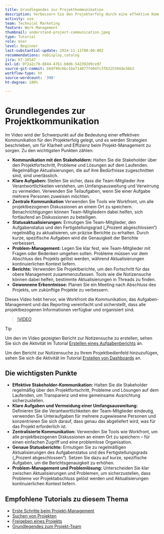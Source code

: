```yaml
---
title: Grundlegendes zur Projektkommunikation
description: Verbessern Sie den Projekterfolg durch eine effektive Kommunikation mit den Stakeholdern, klare Aufgaben, zentralisierte Diskussionen, genaue Statusberichte und proaktive Problemlösungen, um die Ausrichtung und Effizienz des Projekts sicherzustellen.
activity: use
team: Technical Marketing
feature: Work Management
thumbnail: understand-project-communication.jpeg
type: Tutorial
role: User
level: Beginner
last-substantial-update: 2024-11-11T00:00:00Z
recommendations: noDisplay,catalog
jira: KT-10147
exl-id: 0f2a2c78-8844-47b1-b0db-542392d9ce97
source-git-commit: bbdf99c6bc1be714077fd94fc3f8325394de36b3
workflow-type: ht
source-wordcount: '398'
ht-degree: 100%

---
```


# Grundlegendes zur Projektkommunikation

Im Video wird der Schwerpunkt auf die Bedeutung einer effektiven Kommunikation für den Projekterfolg gelegt, und es werden Strategien beschrieben, um für Klarheit und Effizienz beim Projekt-Management zu sorgen. Zu den wichtigsten Punkten zählen:
* **Kommunikation mit den Stakeholdern:** Halten Sie die Stakeholder über den Projektfortschritt, Probleme und Lösungen auf dem Laufenden.  Regelmäßige Aktualisierungen, die auf ihre Bedürfnisse zugeschnitten sind, sind unerlässlich. 
* **Klare Aufgaben:** Stellen Sie sicher, dass die Team-Mitglieder ihre Verantwortlichkeiten verstehen, um Umfangsausweitung und Verwirrung zu vermeiden. Verwenden Sie Teilaufgaben, wenn Sie einer Aufgabe mehrere Personen zuweisen möchten. 
* **Zentrale Kommunikation** Verwenden Sie Tools wie Workfront, um alle projektbezogenen Diskussionen an einem Ort zu speichern. Benachrichtigungen können Team-Mitgliedern dabei helfen, sich fortlaufend an Diskussionen zu beteiligen. 
* **Statusaktualisierungen:** Ermutigen Sie Team-Mitglieder, den Aufgabenstatus und den Fertigstellungsgrad („Prozent abgeschlossen“) regelmäßig zu aktualisieren, um präzise Berichte zu erhalten. Durch kurze, spezifische Aufgaben wird die Genauigkeit der Berichte verbessert. 
* **Problem-Management:** Legen Sie klar fest, wie Team-Mitglieder mit Fragen oder Bedenken umgehen sollen. Probleme müssen vor dem Abschluss des Projekts gelöst werden, während Aktualisierungen kontinuierlichen Kontext liefern. 
* **Berichte:** Verwenden Sie Projektberichte, um den Fortschritt für das obere Management zusammenzufassen. Tools wie die Notizensuche können dabei helfen, bestimmte Aktualisierungen in Threads zu finden. 
* **Gewonnene Erkenntnisse:** Planen Sie ein Meeting nach Abschluss des Projekts, um zukünftige Projekte zu verbessern. 

Dieses Video hebt hervor, wie Workfront die Kommunikation, das Aufgaben-Management und das Reporting vereinfacht und sicherstellt, dass alle projektbezogenen Informationen verfügbar und organisiert sind. 

>[!VIDEO](https://video.tv.adobe.com/v/3419150/?quality=12&learn=on&enablevpops=1)

>[!TIP]
>
>Um den im Video gezeigten Bericht zur Notizensuche zu erstellen, sehen Sie sich die Aktivität im Tutorial [Erstellen eines Aufgabenberichts](https://experienceleague.adobe.com/de/docs/workfront-learn/tutorials-workfront/reporting/basic-reporting/create-a-task-report#activity-1-create-a-note-report-with-prompts) an.
>
>Um den Bericht zur Notizensuche zu Ihrem Projektbedienfeld hinzuzufügen, sehen Sie sich die Aktivität im Tutorial [Erstellen von Dashboards](https://experienceleague.adobe.com/docs/workfront-learn/tutorials-workfront/reporting/basic-reporting/create-dashboards.html?lang=de#activity-1-create-a-dashboard) an.

## Die wichtigsten Punkte

* **Effektive Stakeholder-Kommunikation:** Halten Sie die Stakeholder regelmäßig über den Projektfortschritt, Probleme und Lösungen auf dem Laufenden, um Transparenz und eine gemeinsame Ausrichtung sicherzustellen.
* **Klare Aufgaben und Vermeidung einer Umfangsausweitung:** Definieren Sie die Verantwortlichkeiten der Team-Mitglieder eindeutig, verwenden Sie Unteraufgaben für mehrere zugewiesene Personen und konzentrieren Sie sich darauf, dass genau das abgeliefert wird, was für das Projekt erforderlich ist.
* **Zentralisierte Kommunikation:** Verwenden Sie Tools wie Workfront, um alle projektbezogenen Diskussionen an einem Ort zu speichern – für einen einfachen Zugriff und eine problemlose Organisation.
* **Genaue Statusberichte:** Ermutigen Sie zu regelmäßigen Aktualisierungen des Aufgabenstatus und des Fertigstellungsgrads („Prozent abgeschlossen“). Setzen Sie dazu auf kurze, spezifische Aufgaben, um die Berichtsgenauigkeit zu erhöhen.
* **Problem-Management und Problemlösung:** Unterscheiden Sie klar zwischen Aktualisierungen und Problemen, um sicherzustellen, dass Probleme vor Projektabschluss gelöst werden und Aktualisierungen kontinuierlichen Kontext liefern. 


## Empfohlene Tutorials zu diesem Thema

* [Erste Schritte beim Projekt-Management](/help/manage-work/projects/getting-started-manage-a-project.md)
* [Suchen von Projekten](/help/manage-work/projects/find-projects.md)
* [Freigeben eines Projekts](/help/manage-work/projects/share-a-project.md)
* [Grundlegendes zum Projekt-Team](/help/manage-work/projects/understand-the-project-team.md)

